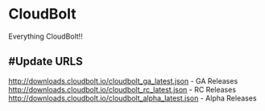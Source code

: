 # CloudBolt
Everything CloudBolt!!

#Update URLS
------------
http://downloads.cloudbolt.io/cloudbolt_ga_latest.json - GA Releases
http://downloads.cloudbolt.io/cloudbolt_rc_latest.json - RC Releases
http://downloads.cloudbolt.io/cloudbolt_alpha_latest.json - Alpha Releases
